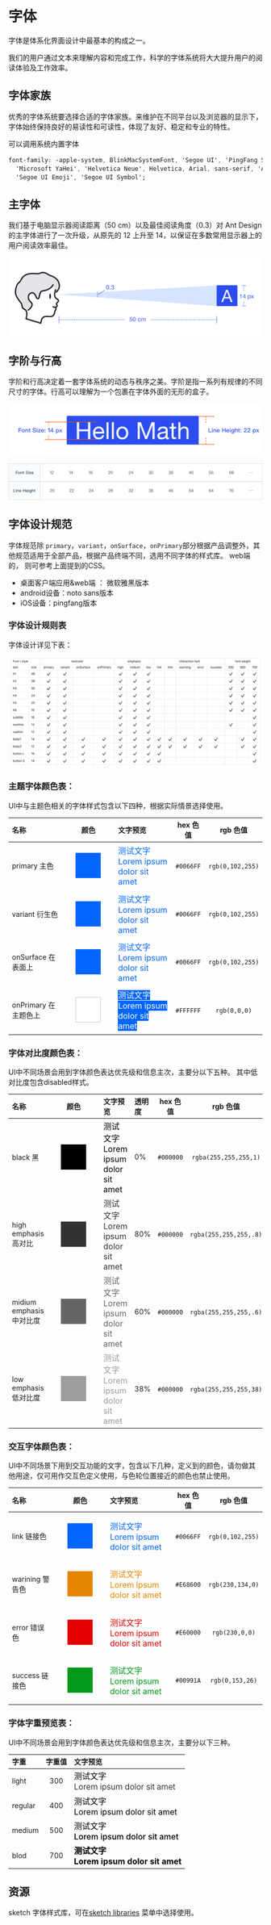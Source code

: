 # 字体

字体是体系化界面设计中最基本的构成之一。

我们的用户通过文本来理解内容和完成工作，科学的字体系统将大大提升用户的阅读体验及工作效率。

## 字体家族

优秀的字体系统要选择合适的字体家族。来维护在不同平台以及浏览器的显示下，字体始终保持良好的易读性和可读性，体现了友好、稳定和专业的特性。

可以调用系统内置字体

```css
font-family: -apple-system, BlinkMacSystemFont, 'Segoe UI', 'PingFang SC', 'Hiragino Sans GB',
  'Microsoft YaHei', 'Helvetica Neue', Helvetica, Arial, sans-serif, 'Apple Color Emoji',
  'Segoe UI Emoji', 'Segoe UI Symbol';
```

## 主字体

我们基于电脑显示器阅读距离（50 cm）以及最佳阅读角度（0.3）对 Ant Design 的主字体进行了一次升级，从原先的 12 上升至 14，以保证在多数常用显示器上的用户阅读效率最佳。

![最佳字体大小](../../assets/imgs/yriUFbqOPtVniYYiikfb.png)

## 字阶与行高

字阶和行高决定着一套字体系统的动态与秩序之美。字阶是指一系列有规律的不同尺寸的字体。行高可以理解为一个包裹在字体外面的无形的盒子。

![字阶](../../assets/imgs/xpykKKFJQorFJltdXkie.png)

![行高](../../assets/imgs/iFjgfIBExksqCqGMwUlw.png)

## 字体设计规范

字体规范除 `primary`，`variant`，`onSurface`，`onPrimary`部分根据产品调整外，其他规范适用于全部产品，根据产品终端不同，选用不同字体的样式库。 web端的， 则可参考上面提到的CSS。

- 桌面客户端应用&web端 ： 微软雅黑版本
- android设备：noto sans版本
- iOS设备：pingfang版本

### 字体设计规则表

字体设计详见下表：

<!-- |-|-|textcolor|*|*|*|emphasis|*|*|interaction font|*|*|*|*|font weight|*|*|
|:--|:--|:--:|:--:|:--:|:--:|:--:|:--:|:--:|:--:|:--:|:--:|:--:|:--:|:--:|:--:|:--:|
|text|font size|primary|variant|onSurface|onPrimary|high|midium|low|link|info|warining|error|success|300|500|700|
| h1       | 46 | ✔️ | ✔️ |  |  | ✔️ | ✔️ | ✔️ |  |  |  |  |  | ✔️ | ✔️ | ✔️ |
| h2       | 38 | ✔️ | ✔️ |  |  | ✔️ | ✔️ | ✔️ |  |  |  |  |  | ✔️ | ✔️ | ✔️ |
| h3       | 30 | ✔️ | ✔️ |  |  | ✔️ | ✔️ | ✔️ |  |  |  |  |  | ✔️ | ✔️ | ✔️ |
| h4       | 24 | ✔️ | ✔️ |  |  | ✔️ | ✔️ | ✔️ |  |  |  |  |  | ✔️ | ✔️ | ✔️ |
| h5       | 20 | ✔️ | ✔️ |  |  | ✔️ | ✔️ | ✔️ |  |  |  |  |  | ✔️ | ✔️ | ✔️ |
| h6       | 16 | ✔️ | ✔️ |  |  | ✔️ | ✔️ | ✔️ |  |  |  |  |  | ✔️ | ✔️ | ✔️ |
| subtitle | 16 | ✔️ | ✔️ |  |  | ✔️ | ✔️ | ✔️ |  |  |  |  |  |  |  | ✔️ |
| overline | 14 | ✔️ | ✔️ |  |  | ✔️ | ✔️ | ✔️ |  |  |  |  |  | ✔️ |  | ✔️ |
| caption  | 12 | ✔️ | ✔️ |  |  | ✔️ | ✔️ | ✔️ |  |  |  |  |  |  |  | ✔️ |
| body1    | 14 | ✔️ | ✔️ | ✔️ | ✔️ | ✔️ | ✔️ | ✔️ | ✔️ | ✔️ | ✔️ | ✔️ | ✔️ |  | ✔️ | ✔️ |
| body2    | 12 | ✔️ | ✔️ | ✔️ | ✔️ | ✔️ | ✔️ | ✔️ | ✔️ | ✔️ | ✔️ | ✔️ | ✔️ |  | ✔️ | ✔️ |
| button L | 16 | ✔️ | ✔️ | ✔️ | ✔️ | ✔️ | ✔️ | ✔️ | ✔️ |  |  |  |  |  |  | ✔️ |
| button S | 14 | ✔️ | ✔️ | ✔️ | ✔️ | ✔️ | ✔️ | ✔️ | ✔️ |  |  |  |  |  |  | ✔️ | -->

![font style table](../../assets/imgs/pb-jx4ZAjh1fL.png)

### 主题字体颜色表：

UI中与主题色相关的字体样式包含以下四种，根据实际情景选择使用。

| 名称 | 颜色 | 文字预览 | hex 色值 | rgb 色值 |
| :-- | :--: | :-- | :--: | :--: |
| primary 主色 | <span style="margin:20px;padding:25px;background:#06f;float:left;"></span> | <span style="font-size:16px;color:#0066ff;">测试文字 <br> Lorem ipsum dolor sit amet</span> | `#0066FF` | `rgb(0,102,255)` |
| variant 衍生色 | <span style="margin:20px;padding:25px;background:#06f;float:left;"></span> | <span style="font-size:16px;color:#0066ff;">测试文字 <br> Lorem ipsum dolor sit amet</span>| `#0066FF` | `rgb(0,102,255)` |
| onSurface 在表面上 | <span style="margin:20px;padding:25px;background:#06f;float:left;"></span> | <span style="font-size:16px;color:#0066ff;">测试文字 <br> Lorem ipsum dolor sit amet</span>|  `#0066FF` | `rgb(0,102,255)` |
| onPrimary 在主题色上 | <span style="margin:20px;padding:24px;background:#fff;border:1px #ccc solid;float:left;"></span> | <span style="font-size:16px; background:#06f;color:#fff;">测试文字 <br> Lorem ipsum dolor sit amet</span>| `#FFFFFF` | `rgb(0,0,0)` |

### 字体对比度颜色表：

UI中不同场景会用到字体颜色表达优先级和信息主次，主要分以下五种。  其中低对比度包含disabled样式。

| 名称 | 颜色 | 文字预览 | 透明度 | hex 色值 | rgb 色值 |
| :-- | :--: | :-- | :-- | :--: | :--: |
| black 黑 | <span style="margin:20px;padding:25px;background:#000;float:left;"></span> |<span style="font-size:16px;color:#000;">测试文字 <br> Lorem ipsum dolor sit amet</span> | 0% | `#000000` | `rgba(255,255,255,1)` |
| high emphasis 高对比 | <span style="margin:20px;padding:25px;background:#000;float:left;opacity:.8;"></span> |<span style="font-size:16px;color:#000;opacity:.8;">测试文字 <br> Lorem ipsum dolor sit amet</span> | 80% | `#000000` | `rgba(255,255,255,.8)` |
| midium emphasis 中对比度 | <span style="margin:20px;padding:25px;background:#000;float:left;opacity:.6;"></span> |<span style="font-size:16px;color:#000;opacity:.6;">测试文字 <br> Lorem ipsum dolor sit amet</span> | 60% | `#000000` | `rgba(255,255,255,.6)` |
| low emphasis 低对比度 | <span style="margin:20px;padding:25px;background:#000;float:left;opacity:.38;"></span> |<span style="font-size:16px;color:#000;opacity:.38;">测试文字 <br> Lorem ipsum dolor sit amet</span> | 38% | `#000000` | `rgba(255,255,255,38)` |

### 交互字体颜色表：

UI中不同场景下用到交互功能的文字，包含以下几种，定义到的颜色，请勿做其他用途，仅可用作交互色定义使用，与色轮位置接近的颜色也禁止使用。

| 名称 | 颜色 | 文字预览 | hex 色值 | rgb 色值 |
| :-- | :--: | :-- | :--: | :--: |
| link 链接色 | <span style="margin:20px;padding:25px;background:#06f;float:left;"></span> | <span style="font-size:16px;color:#0066ff;">测试文字 <br> Lorem ipsum dolor sit amet</span> | `#0066FF` | `rgb(0,102,255)` |
| warining 警告色 | <span style="margin:20px;padding:25px;background:#e68600;float:left;"></span> | <span style="font-size:16px;color:#e68600;">测试文字 <br> Lorem ipsum dolor sit amet</span> | `#E68600` | `rgb(230,134,0)` |
| error 错误色 | <span style="margin:20px;padding:25px;background:#E60000;float:left;"></span> | <span style="font-size:16px;color:#E60000;">测试文字 <br> Lorem ipsum dolor sit amet</span> | `#E60000` | `rgb(230,0,0)` |
| success 链接色 | <span style="margin:20px;padding:25px;background:#00991A;float:left;"></span> | <span style="font-size:16px;color:#00991A;">测试文字 <br> Lorem ipsum dolor sit amet</span> | `#00991A` | `rgb(0,153,26)` |

### 字体字重预览表：

UI中不同场景会用到字体颜色表达优先级和信息主次，主要分以下三种。

| 字重 | 字重值 | 文字预览 |
| :-- | :--: | :-- |
| light | 300 | <span style="font-size:16px;color:#000; font-weight:300;">测试文字 <br> Lorem ipsum dolor sit amet</span> |
| regular | 400 |  <span style="font-size:16px;color:#000; font-weight:400;">测试文字 <br> Lorem ipsum dolor sit amet</span> |
| medium | 500 |  <span style="font-size:16px;color:#000; font-weight:500;">测试文字 <br> Lorem ipsum dolor sit amet</span> |
| blod | 700 |  <span style="font-size:16px;color:#000; font-weight:700;">测试文字 <br> Lorem ipsum dolor sit amet</span> |


## 资源

sketch 字体样式库，可在[sketch libraries](/content/resources/sketchLib.md) 菜单中选择使用。